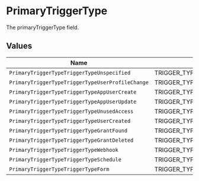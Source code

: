 # PrimaryTriggerType

The primaryTriggerType field.


## Values

| Name                                             | Value                                            |
| ------------------------------------------------ | ------------------------------------------------ |
| `PrimaryTriggerTypeTriggerTypeUnspecified`       | TRIGGER_TYPE_UNSPECIFIED                         |
| `PrimaryTriggerTypeTriggerTypeUserProfileChange` | TRIGGER_TYPE_USER_PROFILE_CHANGE                 |
| `PrimaryTriggerTypeTriggerTypeAppUserCreate`     | TRIGGER_TYPE_APP_USER_CREATE                     |
| `PrimaryTriggerTypeTriggerTypeAppUserUpdate`     | TRIGGER_TYPE_APP_USER_UPDATE                     |
| `PrimaryTriggerTypeTriggerTypeUnusedAccess`      | TRIGGER_TYPE_UNUSED_ACCESS                       |
| `PrimaryTriggerTypeTriggerTypeUserCreated`       | TRIGGER_TYPE_USER_CREATED                        |
| `PrimaryTriggerTypeTriggerTypeGrantFound`        | TRIGGER_TYPE_GRANT_FOUND                         |
| `PrimaryTriggerTypeTriggerTypeGrantDeleted`      | TRIGGER_TYPE_GRANT_DELETED                       |
| `PrimaryTriggerTypeTriggerTypeWebhook`           | TRIGGER_TYPE_WEBHOOK                             |
| `PrimaryTriggerTypeTriggerTypeSchedule`          | TRIGGER_TYPE_SCHEDULE                            |
| `PrimaryTriggerTypeTriggerTypeForm`              | TRIGGER_TYPE_FORM                                |
